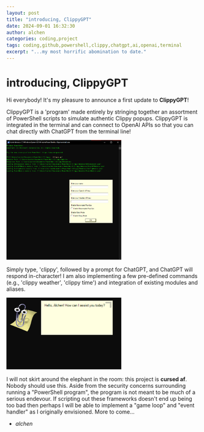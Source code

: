 ```yaml
---
layout: post
title: "introducing, ClippyGPT"
date: 2024-09-01 16:32:30
author: alchen
categories: coding,project
tags: coding,github,powershell,clippy,chatgpt,ai,openai,terminal
excerpt: "...my most horrific abomination to date."
---
```

# introducing, ClippyGPT

Hi everybody! It's my pleasure to announce a first update to **ClippyGPT**!

ClippyGPT is a 'program' made entirely by stringing together an assortment of PowerShell scripts to simulate authentic Clippy popups. ClippyGPT is integrated in the terminal and can connect to OpenAI APIs so that you can chat directly with ChatGPT from the terminal line!


<a href="https://raw.githubusercontent.com/tlorien/theBlackLodge/main/assets/img/clippy-test-1.PNG" target="_blank">
  <img src="https://raw.githubusercontent.com/tlorien/theBlackLodge/main/assets/img/clippy-test-1.PNG" alt="Clippy Test Image" style="width:300px;"/>
</a>


Simply type, 'clippy', followed by a prompt for ChatGPT, and ChatGPT will respond in-character! I am also implementing a few pre-defined commands (e.g., 'clippy weather', 'clippy time') and integration of existing modules and aliases.


<a href="https://raw.githubusercontent.com/tlorien/theBlackLodge/main/assets/img/clippy-test-2.PNG" target="_blank">
  <img src="https://raw.githubusercontent.com/tlorien/theBlackLodge/main/assets/img/clippy-test-2.PNG" alt="Clippy Test Image" style="width:300px;"/>
</a>


I will not skirt around the elephant in the room: this project is **cursed af**. Nobody should use this. Aside from the security concerns surrounding running a "PowerShell program", the program is not meant to be much of a serious endevour. If scripting out these frameworks doesn't end up being too bad then perhaps I will be able to implement a "game loop" and "event handler" as I originally envisioned. More to come...

- *alchen*

